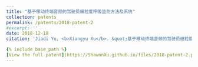 ```yaml
---
title: "基于移动终端音频的驾驶员细粒度呼吸监测方法及系统"
collection: patents
permalink: /patents/2018-patent-2
#excerpt: ''
date: 2018-12-18
citation: 'Jiadi Yu, <b>Xiangyu Xu</b>. &quot;基于移动终端音频的驾驶员细粒度呼吸监测方法及系统.&quot; <i>ZL201810581296.9</i>. 2018. P.R.China.'

{% include base_path %}
[View the full patent](https://ShawnnXu.github.io/files/2018-patent-2.pdf)
---
```

